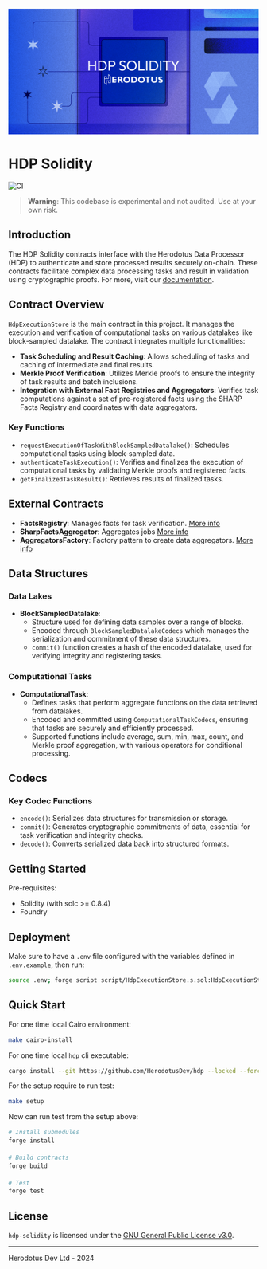 ![](.github/readme.png)

# HDP Solidity

![CI](https://github.com/HerodotusDev/hdp-solidity/actions/workflows/test.yml/badge.svg)

> **Warning**: This codebase is experimental and not audited. Use at your own risk.

## Introduction

The HDP Solidity contracts interface with the Herodotus Data Processor (HDP) to authenticate and store processed results securely on-chain. These contracts facilitate complex data processing tasks and result in validation using cryptographic proofs. For more, visit our [documentation](https://docs.herodotus.dev/herodotus-docs/developers/herodotus-data-processor-hdp).

## Contract Overview

`HdpExecutionStore` is the main contract in this project. It manages the execution and verification of computational tasks on various datalakes like block-sampled datalake. The contract integrates multiple functionalities:

- **Task Scheduling and Result Caching**: Allows scheduling of tasks and caching of intermediate and final results.
- **Merkle Proof Verification**: Utilizes Merkle proofs to ensure the integrity of task results and batch inclusions.
- **Integration with External Fact Registries and Aggregators**: Verifies task computations against a set of pre-registered facts using the SHARP Facts Registry and coordinates with data aggregators.

### Key Functions

- `requestExecutionOfTaskWithBlockSampledDatalake()`: Schedules computational tasks using block-sampled data.
- `authenticateTaskExecution()`: Verifies and finalizes the execution of computational tasks by validating Merkle proofs and registered facts.
- `getFinalizedTaskResult()`: Retrieves results of finalized tasks.

## External Contracts

- **FactsRegistry**: Manages facts for task verification. [More info](https://github.com/starkware-libs/starkex-contracts/blob/master/scalable-dex/contracts/src/components/FactRegistry.sol)
- **SharpFactsAggregator**: Aggregates jobs [More info](https://github.com/HerodotusDev/offchain-evm-headers-processor/blob/main/solidity-verifier/src/SharpFactsAggregator.sol)
- **AggregatorsFactory**: Factory pattern to create data aggregators. [More info](https://github.com/HerodotusDev/offchain-evm-headers-processor/blob/main/solidity-verifier/src/AggregatorsFactory.sol)

## Data Structures

### Data Lakes

- **BlockSampledDatalake**:
  - Structure used for defining data samples over a range of blocks.
  - Encoded through `BlockSampledDatalakeCodecs` which manages the serialization and commitment of these data structures.
  - `commit()` function creates a hash of the encoded datalake, used for verifying integrity and registering tasks.

### Computational Tasks

- **ComputationalTask**:
  - Defines tasks that perform aggregate functions on the data retrieved from datalakes.
  - Encoded and committed using `ComputationalTaskCodecs`, ensuring that tasks are securely and efficiently processed.
  - Supported functions include average, sum, min, max, count, and Merkle proof aggregation, with various operators for conditional processing.

## Codecs

### Key Codec Functions

- `encode()`: Serializes data structures for transmission or storage.
- `commit()`: Generates cryptographic commitments of data, essential for task verification and integrity checks.
- `decode()`: Converts serialized data back into structured formats.

## Getting Started

Pre-requisites:

- Solidity (with solc >= 0.8.4)
- Foundry

## Deployment

Make sure to have a `.env` file configured with the variables defined in `.env.example`, then run:

```sh
source .env; forge script script/HdpExecutionStore.s.sol:HdpExecutionStoreDeployer --rpc-url $DEPLOY_RPC_URL --broadcast --verify -vvvv --via-ir
```

## Quick Start

For one time local Cairo environment:

```sh
make cairo-install

```

For one time local `hdp` cli executable:

```sh
cargo install --git https://github.com/HerodotusDev/hdp --locked --force
```

For the setup require to run test:

```sh
make setup
```

Now can run test from the setup above:

```sh
# Install submodules
forge install

# Build contracts
forge build

# Test
forge test
```

## License

`hdp-solidity` is licensed under the [GNU General Public License v3.0](./LICENSE).

---

Herodotus Dev Ltd - 2024

